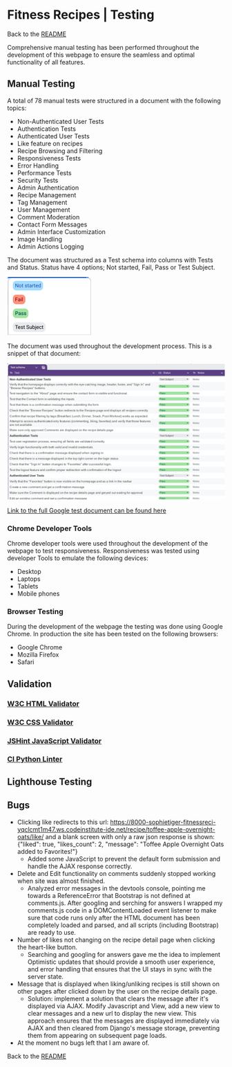 # Fitness Recipes | Testing

Back to the [README](README.md)

Comprehensive manual testing has been performed throughout the development of this webpage to ensure the seamless and optimal functionality of all features.

## Manual Testing
A total of 78 manual tests were structured in a document with the following topics:
-   Non-Authenticated User Tests
-   Authentication Tests
-   Authenticated User Tests
-   Like feature on recipes
-   Recipe Browsing and Filtering
-   Responsiveness Tests
-   Error Handling
-   Performance Tests
-   Security Tests
-   Admin Authentication
-   Recipe Management
-   Tag Management
-   User Management
-   Comment Moderation
-   Contact Form Messages
-   Admin Interface Customization
-   Image Handling
-   Admin Actions Logging

The document was structured as a Test schema into columns with Tests and Status.
Status have 4 options; Not started, Fail, Pass or Test Subject.

![Test Status image](./readme_images/test_status.png)

The document was used throughout the development process.
This is a snippet of that document:

![Test document image](./readme_images/test_schema.png)

[Link to the full Google test document can be found here](https://docs.google.com/spreadsheets/d/1L--W--hgOou8HRXE2FjazDIsixKQZULy3gec19Mxbpo/edit?usp=sharing)

### Chrome Developer Tools
Chrome developer tools were used throughout the development of the webpage to test responsiveness. Responsiveness was tested using developer Tools to emulate the following devices:

-   Desktop
-   Laptops
-   Tablets
-   Mobile phones

### Browser Testing
During the development of the webpage the testing was done using Google Chrome. In production the site has been tested on the following browsers:
-   Google Chrome
-   Mozilla Firefox
-   Safari

## Validation

### [W3C HTML Validator](https://validator.w3.org/)

### [W3C CSS Validator](https://jigsaw.w3.org/css-validator/)

### [JSHint JavaScript Validator](https://jshint.com/)

### [CI Python Linter](https://pep8ci.herokuapp.com/)

## Lighthouse Testing

## Bugs
- Clicking like redirects to this url: https://8000-sophietiger-fitnessreci-yqclcmt1m47.ws.codeinstitute-ide.net/recipe/toffee-apple-overnight-oats/like/
and a blank screen with only a raw json response is shown: {"liked": true, "likes_count": 2, "message": "Toffee Apple Overnight Oats added to Favorites!"}
  - Added some JavaScript to prevent the default form submission and handle the AJAX response correctly. 
- Delete and Edit functionality on comments suddenly stopped working when site was almost finished.
  - Analyzed error messages in the devtools console, pointing me towards a ReferenceError that Bootstrap is not defined at comments.js.
  After googling and serching for answers I wrapped my comments.js code in a DOMContentLoaded event listener to make sure that code runs only after the HTML document has been completely loaded and parsed, and all scripts (including Bootstrap) are ready to use.
- Number of likes not changing on the recipe detail page when clicking the heart-like button.
  - Searching and googling for answers gave me the idea to implement Optimistic updates that should provide a smooth user experience, and error handling that ensures that the UI stays in sync with the server state.
- Message that is displayed when liking/unliking recipes is still shown on other pages after clicked down by the user on the recipe details page.
  - Solution: implement a solution that clears the message after it's displayed via AJAX. Modify Javascript and View, add a new view to clear messages and a new url to display the new view. This approach ensures that the messages are displayed immediately via AJAX and then cleared from Django's message storage, preventing them from appearing on subsequent page loads.
- At the moment no bugs left that I am aware of.

Back to the [README](README.md)